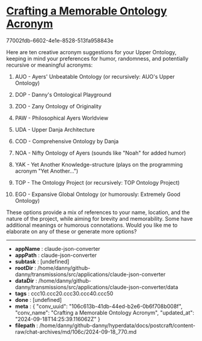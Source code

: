 # [Crafting a Memorable Ontology Acronym](https://claude.ai/chat/106c613b-41db-44ed-b2e6-0b6f708b008f)

77002fdb-6602-4e1e-8528-513fa958843e

 Here are ten creative acronym suggestions for your Upper Ontology, keeping in mind your preferences for humor, randomness, and potentially recursive or meaningful acronyms:

1. AUO - Ayers' Unbeatable Ontology (or recursively: AUO's Upper Ontology)

2. DOP - Danny's Ontological Playground

3. ZOO - Zany Ontology of Originality

4. PAW - Philosophical Ayers Worldview

5. UDA - Upper Danja Architecture

6. COD - Comprehensive Ontology by Danja

7. NOA - Nifty Ontology of Ayers (sounds like "Noah" for added humor)

8. YAK - Yet Another Knowledge-structure (plays on the programming acronym "Yet Another...")

9. TOP - The Ontology Project (or recursively: TOP Ontology Project)

10. EGO - Expansive Global Ontology (or humorously: Extremely Good Ontology)

These options provide a mix of references to your name, location, and the nature of the project, while aiming for brevity and memorability. Some have additional meanings or humorous connotations. Would you like me to elaborate on any of these or generate more options?

---

* **appName** : claude-json-converter
* **appPath** : claude-json-converter
* **subtask** : [undefined]
* **rootDir** : /home/danny/github-danny/transmissions/src/applications/claude-json-converter
* **dataDir** : /home/danny/github-danny/transmissions/src/applications/claude-json-converter/data
* **tags** : ccc10.ccc20.ccc30.ccc40.ccc50
* **done** : [undefined]
* **meta** : {
  "conv_uuid": "106c613b-41db-44ed-b2e6-0b6f708b008f",
  "conv_name": "Crafting a Memorable Ontology Acronym",
  "updated_at": "2024-09-18T14:25:39.116062Z"
}
* **filepath** : /home/danny/github-danny/hyperdata/docs/postcraft/content-raw/chat-archives/md/106c/2024-09-18_770.md